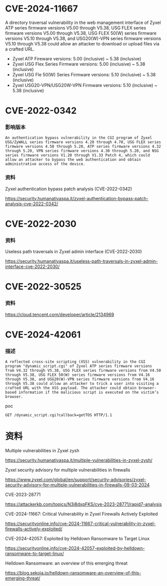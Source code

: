 # CVE-2024-11667

A directory traversal vulnerability in the web management interface of Zyxel ATP series firmware versions V5.00 through V5.38, USG FLEX series firmware versions V5.00 through V5.38, USG FLEX 50(W) series firmware versions V5.10 through V5.38, and USG20(W)-VPN series firmware versions V5.10 through V5.38 could allow an attacker to download or upload files via a crafted URL.

- Zyxel ATP Fireware versions: 5.00 (inclusive) ~ 5.38 (inclusive)
- Zyxel USG Flex Series Firmware versions: 5.00 (inclusive) ~ 5.38 (inclusive)
- Zyxel USG Fle 50(W) Series Firmware versions: 5.10 (inclusive) ~ 5.38 (inclusive)
- Zyxel USG20-VPN/USG20W-VPN Firmware versions: 5.10 (inclusive) ~ 5.38 (inclusive)

# CVE-2022-0342

### 影响版本

```
An authentication bypass vulnerability in the CGI program of Zyxel USG/ZyWALL series firmware versions 4.20 through 4.70, USG FLEX series firmware versions 4.50 through 5.20, ATP series firmware versions 4.32 through 5.20, VPN series firmware versions 4.30 through 5.20, and NSG series firmware versions V1.20 through V1.33 Patch 4, which could allow an attacker to bypass the web authentication and obtain administrative access of the device.
```

### 资料

Zyxel authentication bypass patch analysis (CVE-2022-0342)

https://security.humanativaspa.it/zyxel-authentication-bypass-patch-analysis-cve-2022-0342/

# CVE-2022-2030

### 资料

Useless path traversals in Zyxel admin interface (CVE-2022-2030)

https://security.humanativaspa.it/useless-path-traversals-in-zyxel-admin-interface-cve-2022-2030/

# CVE-2022-30525

### 资料

https://cloud.tencent.com/developer/article/2134969

# CVE-2024-42061

### 描述

```
A reflected cross-site scripting (XSS) vulnerability in the CGI program "dynamic_script.cgi" of Zyxel ATP series firmware versions from V4.32 through V5.38, USG FLEX series firmware versions from V4.50 through V5.38, USG FLEX 50(W) series firmware versions from V4.16 through V5.38, and USG20(W)-VPN series firmware versions from V4.16 through V5.38 could allow an attacker to trick a user into visiting a crafted URL with the XSS payload. The attacker could obtain browser-based information if the malicious script is executed on the victim’s browser.
```

poc

```
GET /dynamic_script.cgi?callback=getTOS HTTP/1.1
```

# 资料

Multiple vulnerabilities in Zyxel zysh

https://security.humanativaspa.it/multiple-vulnerabilities-in-zyxel-zysh/

Zyxel security advisory for multiple vulnerabilities in firewalls

https://www.zyxel.com/global/en/support/security-advisories/zyxel-security-advisory-for-multiple-vulnerabilities-in-firewalls-09-03-2024

CVE-2023-28771

https://attackerkb.com/topics/N3i8dxpFKS/cve-2023-28771/rapid7-analysis

CVE-2024-11667: Critical Vulnerability in Zyxel Firewalls Actively Exploited

https://securityonline.info/cve-2024-11667-critical-vulnerability-in-zyxel-firewalls-actively-exploited/

CVE-2024-42057: Exploited by Helldown Ransomware to Target Linux

https://securityonline.info/cve-2024-42057-exploited-by-helldown-ransomware-to-target-linux/

Helldown Ransomware: an overview of this emerging threat

https://blog.sekoia.io/helldown-ransomware-an-overview-of-this-emerging-threat/